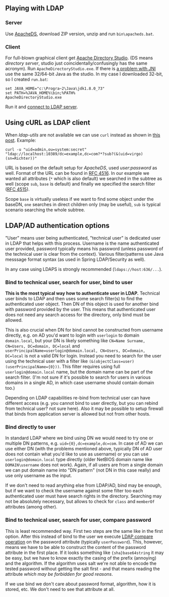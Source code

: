 ## Playing with LDAP

### Server

Use [ApacheDS](http://directory.apache.org/apacheds/), download ZIP version, unzip and run
`bin\apacheds.bat`.

### Client

For full-blown graphical client get [Apache Directory Studio](http://directory.apache.org/studio/).
(DS means *directory server*, studio just coincidentally/confusingly has the same acronym).
Run `ApacheDirectoryStudio.exe`. If there is [a problem with JNI](http://stackoverflow.com/q/16779751/658826)
use the same 32/64-bit Java as the studio. In my case I downloaded 32-bit, so I created `run.bat`:
```
set JAVA_HOME="c:\Progra~2\Java\jdk1.8.0_73"
set PATH=%JAVA_HOME%\bin;%PATH%
ApacheDirectoryStudio.exe
```
Run it and [connect to LDAP server](https://directory.apache.org/studio/users-guide/ldap_browser/gettingstarted_create_connection.html).

## Using cURL as LDAP client

When *ldap-utils* are not available we can use `curl` instead as shown in
[this post](http://whataniceblogtitle.blogspot.sk/2014/03/curl-as-ldap-client.html). Example:
```
curl -u "uid=admin,ou=system:secret" "ldap://localhost:10389/dc=example,dc=com?*?sub?(&(uid=virgo) (sn=Richter))"
```
URL is based on the default setup for *ApacheDS*, used *user:password* as well. Format of the URL
can be found in [RFC 4516](https://docs.ldap.com/specs/rfc4516.txt). In our example we wanted all
attributes (`*` which is also default) we searched in the subtree as well (scope `sub`, `base`
is default) and finally we specified the search filter ([RFC 4515](https://tools.ietf.org/search/rfc4515)).

Scope `base` is virtually useless if we want to find some object under the baseDN, `one` searches
in direct children only (may be useful), `sub` is typical scenario searching the whole subtree.


## LDAP/AD authentication options

"User" means user being authenticated, "technical user" is dedicated user in LDAP that helps with
this process. Username is the name authenticated user provided, password typically means his
password (unless password of the technical user is clear from the context). Various filter/patterns
use Java messsage format syntax (as used in Spring LDAP/Security as well).

In any case using LDAPS is strongly recommended (`ldaps://host:636/...`).


### Bind to technical user, search for user, bind to user

**This is the most typical way how to authenticate user in LDAP.** Technical user binds to LDAP
and then uses some search filter(s) to find the authenticated user object. Then DN of this object
is used for another bind with password provided by the user. This means that authenticated user
does not need any search access for the directory, only bind must be allowed.

This is also crucial when DN for bind cannot be constructed from username directly, e.g. on AD
you'd want to login with `userlogin` to domain `domain.local`, but your DN is likely something like
`CN=Name Surname, CN=Users, DC=domain, DC=local` and `userPrincipalName=userlogin@domain.local,
CN=Users, DC=domain, DC=local` is not a valid DN for login. Instead you need to search for the user
using the technical user with a filter like `(&(objectClass=user) (userPrincipalName={0}))`. This
filter requires using full `userlogin@domain.local` name, but the domain name can be part of the
search filter. (I'm not sure if it's possible to search for users in various domains in a single
AD, in which case username should contain domain too.)

Depending on LDAP capabilities re-bind from technical user can have different access (e.g.
you cannot bind to user directly, but you can rebind from technical user? not sure here). Also
it may be possible to setup firewall that binds from application server is allowed but not from
other hosts.


### Bind directly to user

In standard LDAP where we bind using DN we would need to try one or multiple DN patterns, e.g.
`uid={0},dc=example,dc=com`. In case of AD we can use either DN (with the problems mentioned
above, typically DN of AD user does not contain what you'd like to use as username) or you can
use `userlogin@domain.local` type directly (older NetBIOS domain name like `DOMAIN\username` does
not work). Again, if all users are from a single domain we can put domain name into "DN pattern"
(not DN in this case really) and use only username as the input.

If we don't need to read anything else from LDAP/AD, bind may be enough, but if we want to check
the username against some filter too each authenticated user must have search rights in the
directory. Searching may not be absolutely necessary, but allows to check for `class` and
`memberOf` attributes (among other).


### Bind to technical user, search for user, compare password

This is least recommended way. First two steps are the same like in the first option. After this
instead of bind to the user we execute [LDAP compare operation](https://www.ldap.com/the-ldap-compare-operation)
on the password attribute (typically `userPassword`). This, however, means we have to be able to
construct the content of the password attribute in the first place. If it looks something like
`{sha}base64string` it may be easy, but we have to know exactly the casing of the prefix (annoying)
and the algorithm. If the algorithm uses salt we're not able to encode the tested password without
getting the salt first - and that means reading the attribute *which may be forbidden for good
reasons*.

If we use bind we don't care about password format, algorithm, how it is stored, etc. We don't need
to see that attribute at all.